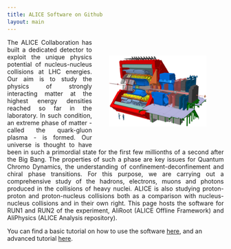 ```yaml
---
title: ALICE Software on Github
layout: main
---
```


<img src="images/alice.png" style="width: 45%; margin: 40px 40px; float: right;"/>

<p style="text-align: justify;">
The ALICE Collaboration has built a dedicated detector to exploit the
unique physics potential of nucleus-nucleus collisions at LHC energies.
Our aim is to study the physics of strongly interacting matter at
the highest energy densities reached so far in the laboratory. In
such condition, an extreme phase of matter - called the quark-gluon
plasma - is formed. Our universe is thought to have been in such a
primordial state for the first few millionths of a second after the Big
Bang. The properties of such a phase are key issues for Quantum Chromo
Dynamics, the understanding of confinement-deconfinement and chiral
phase transitions. For this purpose, we are carrying out a comprehensive
study of the hadrons, electrons, muons and photons produced in the
collisions of heavy nuclei. ALICE is also studying proton-proton and
proton-nucleus collisions both as a comparison with nucleus-nucleus
collisions and in their own right. This page hosts the software for RUN1 and RUN2 of the experiment, AliRoot
(ALICE Offline Framework) and AliPhysics (ALICE Analysis repository).
</p>

You can find a basic tutorial on how to use the software
[here](git-tutorial.md), and an advanced tutorial [here](git-advanced.md).

